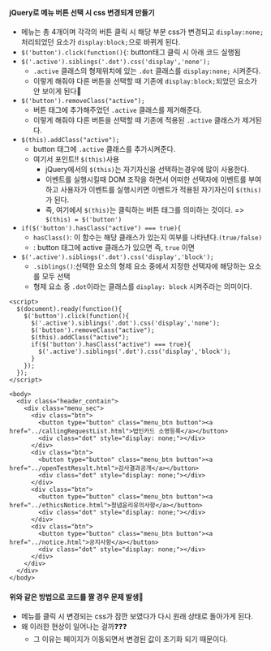 #### jQuery로 메뉴 버튼 선택 시 css 변경되게 만들기
+ 메뉴는 총 4개이며 각각의 버튼 클릭 시 해당 부분 css가 변경되고 `display:none;` 처리되었던 요소가 `display:block;`으로 바뀌게 된다.
+ `$('button').click(function(){`: button태그 클릭 시 아래 코드 실행됨
+ `$('.active').siblings('.dot').css('display','none');`
  + `.active` 클래스의 형제위치에 있는 `.dot` 클래스를 `display:none;` 시켜준다.
  + 이렇게 해줘야 다른 버튼을 선택할 때 기존에 `display:block;`되었던 요소가 안 보이게 된다🔸
+ `$('button').removeClass("active");`
  + 버튼 태그에 추가해주었던 `.active` 클래스를 제거해준다.
  + 이렇게 해줘야 다른 버튼을 선택할 때 기존에 적용된 `.active` 클래스가 제거된다.
+ `$(this).addClass("active");`
  + button 태그에 `.active` 클래스를 추가시켜준다.
  + 여기서 포인트‼️ `$(this)`사용
    + jQuery에서의 `$(this)`는 자기자신을 선택하는경우에 많이 사용한다.
    + 이벤트를 실행시킬때 DOM 조작을 하면서 어떠한 선택자에 이벤트를 부여하고 사용자가 이벤트를 실행시키면 이벤트가 적용된 자기자신이 `$(this)` 가 된다.
    + 즉, 여기에서 `$(this)`는 클릭하는 버튼 태그를 의미하는 것이다.  => `$(this) = $('button')`
+ `if($('button').hasClass("active") === true){` 
    + `hasClass()`: 이 함수는 해당 클래스가 있는지 여부를 나타낸다.`(true/false)`
    + : button 태그에 active 클래스가 있으면 즉, `true` 이면
+ `$('.active').siblings('.dot').css('display','block');`
  + `.siblings()`:선택한 요소의 형제 요소 중에서 지정한 선택자에 해당하는 요소를 모두 선택
  + 형제 요소 중 `.dot`이라는 클래스를 `display: block` 시켜주라는 의미이다.
```node
<script>
  $(document).ready(function(){
    $('button').click(function(){
      $('.active').siblings('.dot').css('display','none');
      $('button').removeClass("active");
      $(this).addClass("active");
      if($('button').hasClass("active") === true){
        $('.active').siblings('.dot').css('display','block');
      }
    });
  });
</script>

<body>
  <div class="header_contain">
    <div class="menu_sec">
      <div class="btn">
        <button type="button" class="menu_btn button"><a href="../callingRequestList.html">법인카드 소명등록</a></button>
        <div class="dot" style="display: none;"></div>
      </div>
      <div class="btn">
        <button type="button" class="menu_btn button"><a href="../openTestResult.html">감사결과공개</a></button>
        <div class="dot" style="display: none;"></div>
      </div>
      <div class="btn">
        <button type="button" class="menu_btn button"><a href="../ethicsNotice.html">청념윤리유의사항</a></button>
        <div class="dot" style="display: none;"></div>
      </div>
      <div class="btn">
        <button type="button" class="menu_btn button"><a href="../notice.html">공지사항</a></button>
        <div class="dot" style="display: none;"></div>
      </div>
    </div>
  </div>
</body>
```

#### 위와 같은 방법으로 코드를 짤 경우 문제 발생🛑
+ 메뉴를 클릭 시 변경되는 css가 잠깐 보였다가 다시 원래 상태로 돌아가게 된다.
+ 왜 이러한 현상이 일어나는 걸까❓❓❓
  + 그 이유는 페이지가 이동되면서 변경된 값이 초기화 되기 때문이다.

